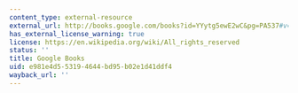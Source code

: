 ```yaml
---
content_type: external-resource
external_url: http://books.google.com/books?id=YYytg5ewE2wC&pg=PA537#v=onepage
has_external_license_warning: true
license: https://en.wikipedia.org/wiki/All_rights_reserved
status: ''
title: Google Books
uid: e981e4d5-5319-4644-bd95-b02e1d41ddf4
wayback_url: ''
---
```

